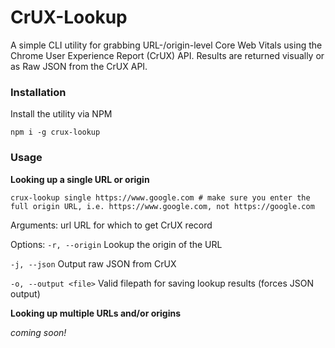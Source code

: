 # CrUX-Lookup

A simple CLI utility for grabbing URL-/origin-level Core Web Vitals using the Chrome User Experience Report (CrUX) API. Results are returned visually or as Raw JSON from the CrUX API.

### Installation

Install the utility via NPM

```shell
npm i -g crux-lookup
```

### Usage

**Looking up a single URL or origin**

```shell
crux-lookup single https://www.google.com # make sure you enter the full origin URL, i.e. https://www.google.com, not https://google.com
```

Arguments:
url URL for which to get CrUX record

Options:
`-r, --origin` Lookup the origin of the URL

`-j, --json` Output raw JSON from CrUX

`-o, --output <file>` Valid filepath for saving lookup results (forces JSON output)

**Looking up multiple URLs and/or origins**

_coming soon!_
